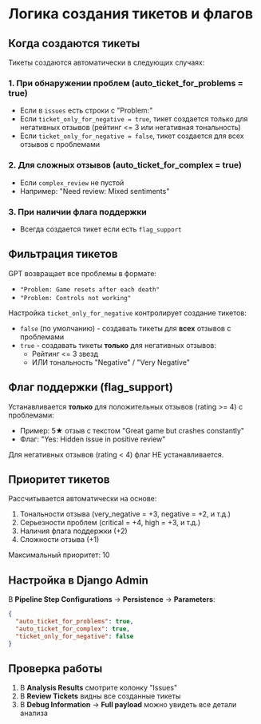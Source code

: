 # Логика создания тикетов и флагов

## Когда создаются тикеты

Тикеты создаются автоматически в следующих случаях:

### 1. При обнаружении проблем (auto_ticket_for_problems = true)
- Если в `issues` есть строки с "Problem:"
- Если `ticket_only_for_negative = true`, тикет создается только для негативных отзывов (рейтинг <= 3 или негативная тональность)
- Если `ticket_only_for_negative = false`, тикет создается для всех отзывов с проблемами

### 2. Для сложных отзывов (auto_ticket_for_complex = true)
- Если `complex_review` не пустой
- Например: "Need review: Mixed sentiments"

### 3. При наличии флага поддержки
- Всегда создается тикет если есть `flag_support`

## Фильтрация тикетов

GPT возвращает все проблемы в формате:
- `"Problem: Game resets after each death"`
- `"Problem: Controls not working"`

Настройка `ticket_only_for_negative` контролирует создание тикетов:
- `false` (по умолчанию) - создавать тикеты для **всех** отзывов с проблемами
- `true` - создавать тикеты **только** для негативных отзывов:
  - Рейтинг <= 3 звезд
  - ИЛИ тональность "Negative" / "Very Negative"

## Флаг поддержки (flag_support)

Устанавливается **только** для положительных отзывов (rating >= 4) с проблемами:
- Пример: 5★ отзыв с текстом "Great game but crashes constantly"
- Флаг: "Yes: Hidden issue in positive review"

Для негативных отзывов (rating < 4) флаг НЕ устанавливается.

## Приоритет тикетов

Рассчитывается автоматически на основе:
1. Тональности отзыва (very_negative = +3, negative = +2, и т.д.)
2. Серьезности проблем (critical = +4, high = +3, и т.д.)
3. Наличия флага поддержки (+2)
4. Сложности отзыва (+1)

Максимальный приоритет: 10

## Настройка в Django Admin

В **Pipeline Step Configurations** → **Persistence** → **Parameters**:
```json
{
  "auto_ticket_for_problems": true,
  "auto_ticket_for_complex": true,
  "ticket_only_for_negative": false
}
```

## Проверка работы

1. В **Analysis Results** смотрите колонку "Issues"
2. В **Review Tickets** видны все созданные тикеты
3. В **Debug Information** → **Full payload** можно увидеть все детали анализа